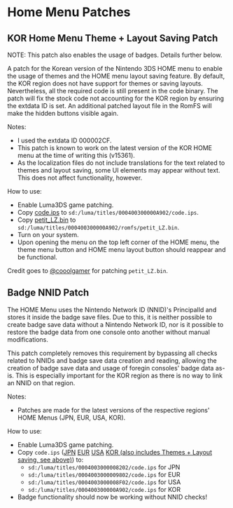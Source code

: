 # Home Menu Patches

## KOR Home Menu Theme + Layout Saving Patch

NOTE: This patch also enables the usage of badges. Details further below.

A patch for the Korean version of the Nintendo 3DS HOME menu to enable the usage of themes and the HOME menu layout saving feature. By default, the KOR region does not have support for themes or saving layouts. Nevertheless, all the required code is still present in the code binary. The patch will fix the stock code not accounting for the KOR region by ensuring the extdata ID is set. An additional patched layout file in the RomFS will make the hidden buttons visible again.

Notes:
- I used the extdata ID 000002CF.
- This patch is known to work on the latest version of the KOR HOME menu at the time of writing this (v15361).
- As the localization files do not include translations for the text related to themes and layout saving, some UI elements may appear without text. This does not affect functionality, however.

How to use:

- Enable Luma3DS game patching.
- Copy [code.ips](./KOR/code.ips) to `sd:/luma/titles/000400300000A902/code.ips`.
- Copy [petit_LZ.bin](./KOR/petit_LZ.bin) to `sd:/luma/titles/000400300000A902/romfs/petit_LZ.bin`.
- Turn on your system.
- Upon opening the menu on the top left corner of the HOME menu, the theme menu button and HOME menu layout button should reappear and be functional.

Credit goes to [@cooolgamer](https://github.com/cooolgamer) for patching `petit_LZ.bin`.

## Badge NNID Patch

The HOME Menu uses the Nintendo Network ID (NNID)'s PrincipalId and stores it inside the badge save files. Due to this, it is neither possible to create badge save data without a Nintendo Network ID, nor is it possible to restore the badge data from one console onto another without manual modifications.

This patch completely removes this requirement by bypassing all checks related to NNIDs and badge save data creation and reading, allowing the creation of badge save data and usage of foregin consoles' badge data as-is. This is especially important for the KOR region as there is no way to link an NNID on that region.

Notes:
- Patches are made for the latest versions of the respective regions' HOME Menus (JPN, EUR, USA, KOR).

How to use:

- Enable Luma3DS game patching.
- Copy `code.ips` ([JPN](./JPN/code.ips) [EUR](./EUR/code.ips) [USA](./USA/code.ips) [KOR (also includes Themes + Layout saving, see above)](./KOR/code.ips)) to:
    - `sd:/luma/titles/0004003000008202/code.ips` for JPN
    - `sd:/luma/titles/0004003000009802/code.ips` for EUR
    - `sd:/luma/titles/0004003000008F02/code.ips` for USA
    - `sd:/luma/titles/000400300000A902/code.ips` for KOR
- Badge functionality should now be working without NNID checks!
